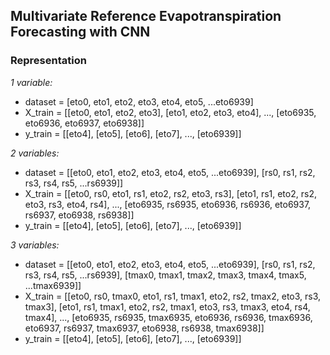 ## Multivariate Reference Evapotranspiration Forecasting with CNN

### Representation

*_1 variable:_*
- dataset = [eto0, eto1, eto2, eto3, eto4, eto5, ...eto6939]
- X_train = [[eto0, eto1, eto2, eto3], [eto1, eto2, eto3, eto4], ..., [eto6935, eto6936, eto6937, eto6938]]
- y_train = [[eto4], [eto5], [eto6], [eto7], ..., [eto6939]]

*_2 variables:_*
- dataset = [[eto0, eto1, eto2, eto3, eto4, eto5, ...eto6939], [rs0, rs1, rs2, rs3, rs4, rs5, ...rs6939]]
- X_train = [[eto0, rs0, eto1, rs1, eto2, rs2, eto3, rs3], [eto1, rs1, eto2, rs2, eto3, rs3, eto4, rs4], ..., [eto6935, rs6935, eto6936, rs6936, eto6937, rs6937, eto6938, rs6938]]
- y_train = [[eto4], [eto5], [eto6], [eto7], ..., [eto6939]]

*_3 variables:_*
- dataset = [[eto0, eto1, eto2, eto3, eto4, eto5, ...eto6939], [rs0, rs1, rs2, rs3, rs4, rs5, ...rs6939], [tmax0, tmax1, tmax2, tmax3, tmax4, tmax5, ...tmax6939]]
- X_train = [[eto0, rs0, tmax0, eto1, rs1, tmax1, eto2, rs2, tmax2, eto3, rs3, tmax3], [eto1, rs1, tmax1, eto2, rs2, tmax1, eto3, rs3, tmax3, eto4, rs4, tmax4], ..., [eto6935, rs6935, tmax6935, eto6936, rs6936, tmax6936, eto6937, rs6937, tmax6937, eto6938, rs6938, tmax6938]]
- y_train = [[eto4], [eto5], [eto6], [eto7], ..., [eto6939]]
